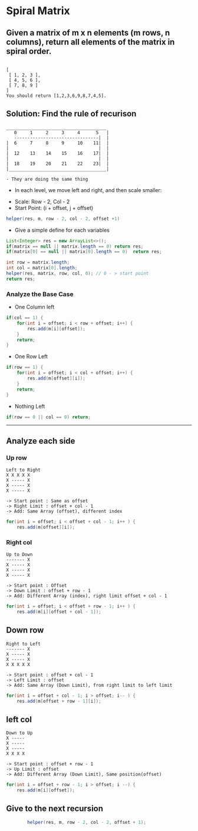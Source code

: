 # Spiral Matrix

## Given a matrix of m x n elements (m rows, n columns), return all elements of the matrix in spiral order.

```

[
 [ 1, 2, 3 ],
 [ 4, 5, 6 ],
 [ 7, 8, 9 ]
]
You should return [1,2,3,6,9,8,7,4,5].

```

## Solution: Find the rule of recurison
```
______________________________________
   0     1     2     3     4      5   |
   --------------------------------|  |
|  6     7     8     9     10    11|  |
|                                  |  |
|  12    13    14    15    16    17|  |
|                                  |  |
|  18    19    20    21    22    23|  |
|_____________________________________| 

- They are doing the same thing
```
- In each level, we move left and right, and then scale smaller:

* Scale: Row - 2, Col - 2
* Start Point: (i + offset, j + offset)
```java
helper(res, m, row - 2, col - 2, offset +1)
```
- Give a simple define for each variables
```java
List<Integer> res = new ArrayList<>();
if(matrix == null || matrix.length == 0) return res;
if(matrix[0] == null || matrix[0].length == 0)  return res;

int row = matrix.length;
int col = matrix[0].length;
helper(res, matrix, row, col, 0); // 0 - > start point
return res;
```

### Analyze the Base Case
- One Column left
```java
if(col == 1) {
    for(int i = offset; i < row + offset; i++) {
        res.add(m[i][offset]);
    }
    return;
}
```
- One Row Left
```java
if(row == 1) {
    for(int i = offset; i < col + offset; i++) {
        res.add(m[offset][i]);
    }
    return;
}
```
- Nothing Left
```java
if(row == 0 || col == 0) return;
```

***

## Analyze each side
### Up row
```
Left to Right
X X X X X 
X ----- X
X ----- X
X ----- X

-> Start point : Same as offset
-> Right Limit : offset + col - 1
-> Add: Same Array (offset), different index
```
```java
for(int i = offset; i < offset + col - 1; i++ ) {
    res.add(m[offset][i]);
```

### Right col
```
Up to Down
------- X 
X ----- X
X ----- X
X ----- X

-> Start point : Offset
-> Down Limit : offset + row - 1
-> Add: Different Array (index), right limit offset + col - 1
```
```java
for(int i = offset; i < offset + row - 1; i++ ) {
    res.add(m[i][offset + col - 1]);
```

## Down row
```
Right to Left
------- X 
X ----- X
X ----- X
X X X X X

-> Start point : offset + col - 1
-> Left Limit : offset
-> Add: Same Array (Down Limit), from right limit to left limit 
```

```java
for(int i = offset + col - 1; i > offset; i-- ) {
    res.add(m[offset + row - 1][i]);
```

## left col
```
Down to Up
X -----  
X ----- 
X ----- 
X X X X 

-> Start point : offset + row - 1
-> Up Limit : offset
-> Add: Different Array (Down Limit), Same position(offset)
```

```java
for(int i = offset + row - 1; i > offset; i --) {
    res.add(m[i][offset]);
```

## Give to the next recursion
```java
        helper(res, m, row - 2, col - 2, offset + 1);
```